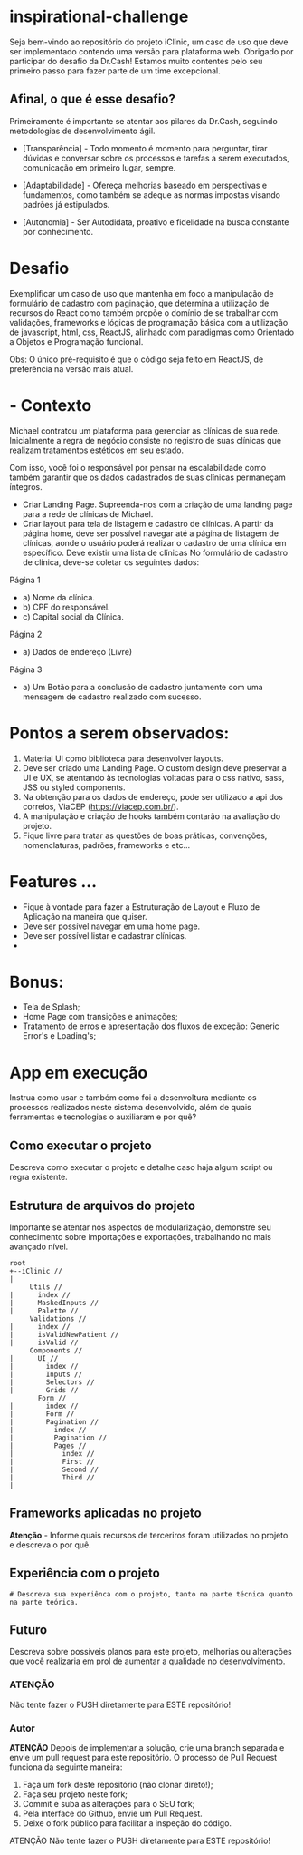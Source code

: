 # inspirational-challenge

Seja bem-vindo ao repositório do projeto iClinic, um caso de uso que deve ser implementado contendo uma versão para plataforma web. Obrigado por participar do desafio da Dr.Cash! Estamos muito contentes pelo seu primeiro passo para fazer parte de um time excepcional.


## Afinal, o que é esse desafio?

Primeiramente é importante se atentar aos pilares da Dr.Cash, seguindo metodologias de desenvolvimento ágil.

- [Transparência] - Todo momento é momento para perguntar, tirar dúvidas e conversar sobre os processos e tarefas a serem executados, comunicação em primeiro lugar, sempre.

- [Adaptabilidade] - Ofereça melhorias baseado em perspectivas e fundamentos, como também se adeque as normas impostas visando padrões já estipulados.

- [Autonomia] - Ser Autodidata, proativo e fidelidade na busca constante por conhecimento.


# Desafio 


Exemplificar um caso de uso que mantenha em foco a manipulação de formulário de cadastro com paginação, que determina a utilização de recursos do React como também propõe o domínio de se trabalhar com validações, frameworks e lógicas de programação básica com a utilização de javascript, html, css, ReactJS, alinhado com paradigmas como Orientado a Objetos e Programação funcional.

Obs:  O único pré-requisito é que o código seja feito em ReactJS, de preferência na versão mais atual. 

# - Contexto

Michael contratou um plataforma para gerenciar as clínicas de sua rede. Inicialmente a regra de negócio consiste no registro de suas clínicas que realizam tratamentos estéticos em seu estado. 

Com isso, você foi o responsável por pensar na escalabilidade como também garantir que os dados cadastrados de suas clínicas permaneçam íntegros.

* Criar Landing Page.
Supreenda-nos com a criação de uma landing page para a rede de clínicas de Michael.
* Criar layout para tela de listagem e cadastro de clínicas.
A partir da página home, deve ser possível navegar até a página de listagem de clínicas, aonde o usuário poderá realizar o cadastro de uma clínica em específico.
Deve existir uma lista de clínicas
No formulário de cadastro de clínica, deve-se coletar os seguintes dados:

Página 1
- a) Nome da clínica.
- b) CPF do responsável.
- c) Capital social da Clínica.

Página 2
- a) Dados de endereço (Livre)

Página 3
- a) Um Botão para a conclusão de cadastro juntamente com uma mensagem de cadastro realizado com sucesso.




# Pontos a serem observados: 
1) Material UI como biblioteca para desenvolver layouts.
2) Deve ser criado uma Landing Page. O custom design deve preservar a UI e UX, se atentando às tecnologias voltadas para o css nativo, sass, JSS ou styled components.
3) Na obtenção para os dados de endereço, pode ser utilizado a api dos correios, ViaCEP (https://viacep.com.br/).
4) A manipulação e criação de hooks também contarão na avaliação do projeto.
5) Fique livre para tratar as questões de boas práticas, convenções, nomenclaturas, padrões, frameworks e etc...

# Features ...

- Fique à vontade para fazer a Estruturação de Layout e Fluxo de Aplicação na maneira que quiser.
- Deve ser possível navegar em uma home page.
- Deve ser possível listar e cadastrar clínicas.
- 
# Bonus:
- Tela de Splash;
- Home Page com transições e animações;
- Tratamento de erros e apresentação dos fluxos de exceção: Generic Error's e Loading's;


# App em execução

Instrua como usar e também como foi a desenvoltura mediante os processos realizados neste sistema desenvolvido, além de quais ferramentas e tecnologias o auxiliaram e por quê?


## Como executar o projeto 

Descreva como executar o projeto e detalhe caso haja algum script ou regra existente.

## Estrutura de arquivos do projeto

Importante se atentar nos aspectos de modularização, demonstre seu conhecimento sobre importações e exportações, trabalhando no mais avançado nível.
```` Exemplo Simples
root
+--iClinic // 
|
     Utils //  
|      index // 
|      MaskedInputs //
|      Palette //
     Validations //  
|      index // 
|      isValidNewPatient //
|      isValid //
     Components //
|      UI //
|        index // 
|        Inputs // 
|        Selectors // 
|        Grids // 
       Form // 
|        index // 
|        Form // 
|        Pagination //
|          index //
|          Pagination //
|          Pages //
|            index //
|            First //
|            Second //
|            Third //
| 
````

## Frameworks aplicadas no projeto


**Atenção** - Informe quais recursos de terceriros foram utilizados no projeto e descreva o por quê.


## Experiência com o projeto 
    # Descreva sua experiênca com o projeto, tanto na parte técnica quanto na parte teórica.
  
  
## Futuro

Descreva sobre possíveis planos para este projeto, melhorias ou alterações que você realizaria em prol de aumentar a qualidade no desenvolvimento.

    
### **ATENÇÃO**

Não tente fazer o PUSH diretamente para ESTE repositório!
    
   
### Autor

<!-- - [Arthur de Castro](https://github.com/arthurfjadecastro) -->

**ATENÇÃO**
Depois de implementar a solução, crie uma branch separada e envie um pull request para este repositório. O processo de Pull Request funciona da seguinte maneira:
1. Faça um fork deste repositório (não clonar direto!);
2. Faça seu projeto neste fork;
3. Commit e suba as alterações para o SEU fork;
4. Pela interface do Github, envie um Pull Request.
5. Deixe o fork público para facilitar a inspeção do código.

ATENÇÃO
Não tente fazer o PUSH diretamente para ESTE repositório!



